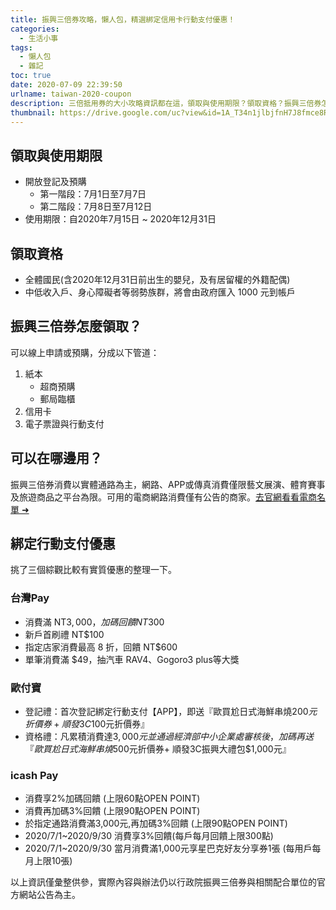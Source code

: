 ```yaml
---
title: 振興三倍券攻略，懶人包，精選綁定信用卡行動支付優惠！
categories:
  - 生活小事
tags:
  - 懶人包
  - 雜記
toc: true
date: 2020-07-09 22:39:50
urlname: taiwan-2020-coupon
description: 三倍抵用券的大小攻略資訊都在這，領取與使用期限？領取資格？振興三倍券怎麼領取？可以在哪邊用？
thumbnail: https://drive.google.com/uc?view&id=1A_T34n1jlbjfnH7J8fmce8Rxx6IGeVai
---
```

## 領取與使用期限
* 開放登記及預購
    * 第一階段：7月1日至7月7日
    * 第二階段：7月8日至7月12日
* 使用期限：自2020年7月15日 ~ 2020年12月31日

## 領取資格
* 全體國民(含2020年12月31日前出生的嬰兒，及有居留權的外籍配偶)
* 中低收入戶、身心障礙者等弱勢族群，將會由政府匯入 1000 元到帳戶

## 振興三倍券怎麼領取？
可以線上申請或預購，分成以下管道：
1. 紙本
    * 超商預購
    * 郵局臨櫃
2. 信用卡
3. 電子票證與行動支付

## 可以在哪邊用？
振興三倍券消費以實體通路為主，網路、APP或傳真消費僅限藝文展演、體育賽事及旅遊商品之平台為限。可用的電商網路消費僅有公告的商家。[去官網看看電商名單 ➜](https://3000.gov.tw/News.aspx?n=53&sms=9110&page=1&PageSize=200)

## 綁定行動支付優惠
挑了三個綜觀比較有實質優惠的整理一下。

### 台灣Pay
* 消費滿 NT$3,000，加碼回饋 NT$300
* 新戶首刷禮 NT$100
* 指定店家消費最高 8 折，回饋 NT$600
* 單筆消費滿 $49，抽汽車 RAV4、Gogoro3 plus等大獎

### 歐付寶
* 登記禮：首次登記綁定行動支付【APP】，即送『歐買尬日式海鮮串燒$200元折價券+順發3C$100元折價券』
* 資格禮：凡累積消費達$3,000元並通過經濟部中小企業處審核後，加碼再送『歐買尬日式海鮮串燒$500元折價券+ 順發3C振興大禮包$1,000元』

### icash Pay
* 消費享2%加碼回饋 (上限60點OPEN POINT)
* 消費再加碼3%回饋 (上限90點OPEN POINT)
* 於指定通路消費滿3,000元,再加碼3%回饋 (上限90點OPEN POINT)
* 2020/7/1~2020/9/30 消費享3%回饋(每戶每月回饋上限300點)
* 2020/7/1~2020/9/30 當月消費滿1,000元享星巴克好友分享券1張 (每用戶每月上限10張)

以上資訊僅彙整供參，實際內容與辦法仍以行政院振興三倍券與相關配合單位的官方網站公告為主。